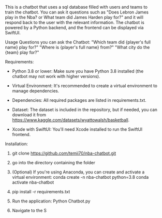 This is a chatbot that uses a sql database filled with users and teams to train the chatbot. You can ask it questions such as "Does Lebron James play in the Nba? or What team did James Harden play for?" and it will respond back to the user with the relevant information. The chatbot is powered by a Python backend, and the frontend can be displayed via SwiftUI.

Usage Questions you can ask the Chatbot:
"Which team did {player's full name} play for?"
"Where is {player's full name} from?"
"What city do the {team} play for?"


Requirements:
- Python 3.8 or lower: Make sure you have Python 3.8 installed (the chatbot may not work with higher versions).

- Virtual Environment: It's recommended to create a virtual environment to manage dependencies.

- Dependencies: All required packages are listed in requirements.txt.

- Dataset: The dataset is included in the repository, but if needed, you can download it from https://www.kaggle.com/datasets/wyattowalsh/basketball.

- Xcode with SwiftUI: You'll need Xcode installed to run the SwiftUI frontend.



Installation:

1) git clone https://github.com/temii70/nba-chatbot.git

2) go into the directory containing the folder

3) (Optional) If you're using Anaconda, you can create and activate a virtual environment:
    conda create -n nba-chatbot python=3.8
    conda activate nba-chatbot

4) pip install -r requirements.txt

5) Run the application:
    Python Chatbot.py

6) Navigate to the S